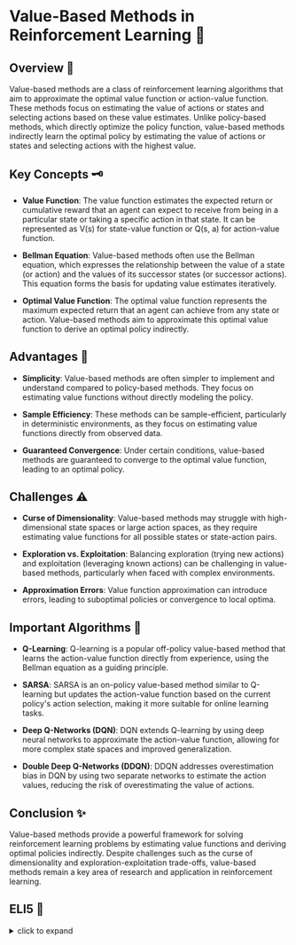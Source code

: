 # Value-Based Methods in Reinforcement Learning 🎯

## Overview 🌟

Value-based methods are a class of reinforcement learning algorithms that aim to approximate the optimal value function or action-value function. These methods focus on estimating the value of actions or states and selecting actions based on these value estimates. Unlike policy-based methods, which directly optimize the policy function, value-based methods indirectly learn the optimal policy by estimating the value of actions or states and selecting actions with the highest value.

## Key Concepts 🗝️

- **Value Function**: The value function estimates the expected return or cumulative reward that an agent can expect to receive from being in a particular state or taking a specific action in that state. It can be represented as V(s) for state-value function or Q(s, a) for action-value function.

- **Bellman Equation**: Value-based methods often use the Bellman equation, which expresses the relationship between the value of a state (or action) and the values of its successor states (or successor actions). This equation forms the basis for updating value estimates iteratively.

- **Optimal Value Function**: The optimal value function represents the maximum expected return that an agent can achieve from any state or action. Value-based methods aim to approximate this optimal value function to derive an optimal policy indirectly.

## Advantages 🌈

- **Simplicity**: Value-based methods are often simpler to implement and understand compared to policy-based methods. They focus on estimating value functions without directly modeling the policy.

- **Sample Efficiency**: These methods can be sample-efficient, particularly in deterministic environments, as they focus on estimating value functions directly from observed data.

- **Guaranteed Convergence**: Under certain conditions, value-based methods are guaranteed to converge to the optimal value function, leading to an optimal policy.

## Challenges ⚠️

- **Curse of Dimensionality**: Value-based methods may struggle with high-dimensional state spaces or large action spaces, as they require estimating value functions for all possible states or state-action pairs.

- **Exploration vs. Exploitation**: Balancing exploration (trying new actions) and exploitation (leveraging known actions) can be challenging in value-based methods, particularly when faced with complex environments.

- **Approximation Errors**: Value function approximation can introduce errors, leading to suboptimal policies or convergence to local optima.

## Important Algorithms 🚀

- **Q-Learning**: Q-learning is a popular off-policy value-based method that learns the action-value function directly from experience, using the Bellman equation as a guiding principle.

- **SARSA**: SARSA is an on-policy value-based method similar to Q-learning but updates the action-value function based on the current policy's action selection, making it more suitable for online learning tasks.

- **Deep Q-Networks (DQN)**: DQN extends Q-learning by using deep neural networks to approximate the action-value function, allowing for more complex state spaces and improved generalization.

- **Double Deep Q-Networks (DDQN)**: DDQN addresses overestimation bias in DQN by using two separate networks to estimate the action values, reducing the risk of overestimating the value of actions.

## Conclusion ✨

Value-based methods provide a powerful framework for solving reinforcement learning problems by estimating value functions and deriving optimal policies indirectly. Despite challenges such as the curse of dimensionality and exploration-exploitation trade-offs, value-based methods remain a key area of research and application in reinforcement learning.

## ELI5 🧒
<details>
  <summary>click to expand</summary>
  
  ## Simple Understanding
  Picture yourself as a brave explorer delving into the depths of a mysterious dungeon, filled with traps, treasures, and lurking monsters. In your quest for glory and riches, you rely on a special technique known as **value-based methods** to guide your decisions and ensure a successful expedition. But what exactly are these value-based methods, and how do they help you conquer the challenges that lie ahead? Let's embark on this journey together and uncover the secrets of value-based methods! 🚶‍♂️🏰🔍

  ## Exploring the Dungeon with Value-Based Methods 🗺️⚔️

  1. **The Treasure Map**: In the world of reinforcement learning, value-based methods are like the treasure map guiding you through the dungeon. They help you assess the value of different actions and navigate towards the most rewarding paths while avoiding deadly traps and ferocious creatures. 📜🏴‍☠️

  2. **Finding Hidden Gems**: Your goal as an adventurer is to uncover the hidden gems scattered throughout the dungeon. Value-based methods assist you in estimating the value of each decision you make, whether it's choosing to open a chest, avoid a trap, or engage in battle with a monster. By prioritizing actions with higher expected value, you increase your chances of finding precious treasures and surviving perilous encounters. 💎💼👻

  3. **Learning from Experience**: Just as you learn from each encounter within the dungeon, value-based methods learn from the outcomes of your actions. If opening a chest leads to a valuable artifact, you reinforce the decision to explore similar chests in the future. Conversely, if triggering a trap results in injury, you learn to avoid similar traps in subsequent explorations. 🧠📖🔁

  ## The Power of Value-Based Methods 💪🎯

  1. **Optimizing Decision-Making**: Value-based methods focus on maximizing the expected value of actions by estimating the potential rewards and risks associated with each decision. By prioritizing actions with higher expected value, you optimize your decision-making process and increase your chances of success in the dungeon. 📊🔝

  2. **Efficiency and Effectiveness**: These methods are efficient and effective in complex environments with large action spaces. They allow you to assess the value of actions quickly and adapt your strategies in real-time based on the changing dynamics of the dungeon. 🔄💡


  ## Test time 📄🖋
  
  Now, let's see if you got the concept right! Here are few easy multiple choice questions, pick the right answer:
  
  1. What is the role of value-based methods in reinforcement learning?
   - [ ] A. Estimating the value of treasure.
   - [ ] B. Directly optimizing the policy to maximize rewards.
   - [ ] C. Assessing the value of different actions and guiding decision-making.

  <details>
    <summary>Click to reveal the correct answer and explanation</summary>

     > **Correct Answer:** C. Assessing the value of different actions and guiding decision-making.
     > 
     > **Explanation:** Value-based methods help adventurers assess the potential rewards and risks associated with different actions, guiding their decision-making process in complex environments like dungeons.
  </details>
  
  2. How do value-based methods help adventurers navigate through dungeons?
   - [ ] A. By providing a magic compass.
   - [ ] B. By estimating the value of hidden treasures.
   - [ ] C. By assessing the value of actions and prioritizing those with higher expected value.

  <details>
    <summary>Click to reveal the correct answer and explanation</summary>

     > **Correct Answer:** C. By assessing the value of actions and prioritizing those with higher expected value.
     > 
     > **Explanation:** Value-based methods assist adventurers in navigating dungeons by helping them assess the value of different actions and prioritize those with higher expected value, increasing their chances of success.
  </details>
  
  3. Why are value-based methods efficient in complex environments?
   - [ ] A. Because they rely on random guesses.
   - [ ] B. Because they focus on predicting the outcomes of actions.
   - [ ] C. Because they allow for quick assessment of action values and adaptation of strategies.

  <details>
    <summary>Click to reveal the correct answer and explanation</summary>

     > **Correct Answer:** C. Because they allow for quick assessment of action values and adaptation of strategies.
     > 
     > **Explanation:** Value-based methods are efficient in complex environments because they enable adventurers to quickly assess the value of actions and adapt their strategies based on the changing dynamics of the environment, ensuring optimal decision-making.
  </details>
The questions are quite simple and beginner friendly. Unfortunately if you miss even one, I recommend you to focus and go through the concept again. 

<h2 align= 'center'><b><font size = "10"> Happy learning! ☺ <font></b></h2>
